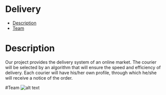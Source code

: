 # Delivery
* [Description](#Description)
* [Team](#Team)

# Description

Our project provides the delivery system of an online market. The courier will be selected by an algorithm that will ensure the speed and efficiency of delivery. 
Each courier will have his/her own profile, through which he/she will receive a notice of the order.

#Team
![alt text](https://ca.slack-edge.com/T01816HFZQF-U018YAL53RP-4eef216ac621-512?s=200)
